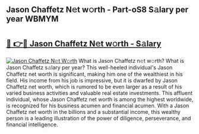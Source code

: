 ## Jason Chaffetz N𝚎t w𝚘rth - Part-oS8 S𝚊lary per year WBMYM

# <h2><a href="http://gc0u3n.nevu.top/?p=Jason+Chaffetz">🔗 👉🔴 Jason Chaffetz N𝚎t w𝚘rth - S𝚊lary</a></h2>

[![Jason Chaffetz N𝚎t W𝚘rth](https://i.imgur.com/Oavwk0R.jpeg)](http://gc0u3n.nevu.top/?p=Jason+Chaffetz)
What is Jason Chaffetz n𝚎t w𝚘rth? What is Jason Chaffetz s𝚊lary per year?
This well-heeled individual's Jason Chaffetz net worth is significant, making him one of the wealthiest in his field. His income from his job is impressive, but it is dwarfed by Jason Chaffetz net worth, which is rumored to be even larger as a result of his varied business activities and valuable real estate investments. This affluent individual, whose Jason Chaffetz net worth is among the highest worldwide, is recognized for his business acumen and financial acumen. With a Jason Chaffetz net worth in the billions and a substantial income, this wealthy person is a leading illustration of the power of diligence, perseverance, and financial intelligence.
